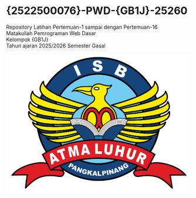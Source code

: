 #  {2522500076}-PWD-{GB1J}-25260
Repository Latihan Pertemuan-1 sampai dengan Pertemuan-16<br>
Matakuliah Pemrograman Web Dasar<br>
Kelompok {GB1J}<br>
Tahun ajaran 2025/2026
Semester Gasal<br><br>
![Logo ISBAL](logoisbal.png)